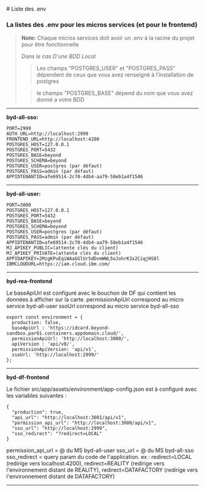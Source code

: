 ﻿﻿﻿﻿﻿﻿﻿﻿﻿﻿﻿﻿# Liste des .env
### La listes des .env pour les micros services (et pour le frontend)
> **Note:** 
> Chaque micros services doit avoir un .env à la racine du projet pour être fonctionnelle 
> 
> *Dans le cas D'une BDD Local*
> 
> 
> >Les champs "POSTGRES_USER" et "POSTGRES_PASS" dépendent de ceux que vous avez renseigné à l’installation de postgres 
> 
>
> >le champs "POSTGRES_BASE" dépend du nom que vous avez donné a votre BDD

-----
**byd-all-sso:**

	PORT=2999
	AUTH_URL=http://localhost:2999
	FRONTEND_URL=http://localhost:4200
	POSTGRES_HOST=127.0.0.1
	POSTGRES_PORT=5432
	POSTGRES_BASE=beyond
	POSTGRES_SCHEMA=beyond
	POSTGRES_USER=postgres (par défaut)
	POSTGRES_PASS=admin (par défaut)
	APPIDTENANTID=afe69514-2c70-4db4-aa79-58eb1a4f1546
-----
**byd-all-user:**

	PORT=3000
	POSTGRES_HOST=127.0.0.1
	POSTGRES_PORT=5432
	POSTGRES_BASE=beyond
	POSTGRES_SCHEMA=beyond
	POSTGRES_USER=postgres (par défaut)
	POSTGRES_PASS=admin (par défaut)
	APPIDTENANTID=afe69514-2c70-4db4-aa79-58eb1a4f1546
	MJ_APIKEY_PUBLIC=(attente clés du client)
	MJ_APIKEY_PRIVATE=(attente clés du client)
	APPIDAPIKEY=2MzgKPuEqiWAaGGlUr5dDvmWWL5oJohrK3x2CiqjHS8l
	IBMCLOUDURL=https://iam.cloud.ibm.com/
----
**byd-rea-frontend**

Le baseApiUrl est configuré avec le bouchon de DF qui contient les données à afficher sur la carte.
permissionApiUrl correspond au micro service byd-all-user
ssoUrl correspond au micro service byd-all-sso

	export const environment = {
	  production: false,
	  baseApiUrl : 'https://idcard.beyond-sandbox.par01.containers.appdomain.cloud/',  
	  permissionApiUrl: 'http://localhost:3000/',
	  apiVersion : 'api/v0/',
	  permissionApiVersion: 'api/v1',
	  ssoUrl: 'http://localhost:2999/'
	};
	
----
**byd-df-frontend**

Le fichier src/app/assets/environment/app-config.json est à configuré avec les variables suivantes :

	{
	  "production": true,
	  "api_url": "http://localhost:3001/api/v1",
	  "permission_api_url": "http://localhost:3000/api/v1",
	  "sso_url": "http://localhost:2999",
	  "sso_redirect": "?redirect=LOCAL"
	}

permission_api_url = @ du MS byd-all-user
sso_url = @ du MS byd-all-sso
sso_redirect = query param du code de l'application. ex : redirect=LOCAL (redirige vers localhost:4200),
				redirect=REALITY (redirige vers l'environnement distant de REALITY), redirect=DATAFACTORY (redirige vers l'environnement distant de DATAFACTORY)
				
---